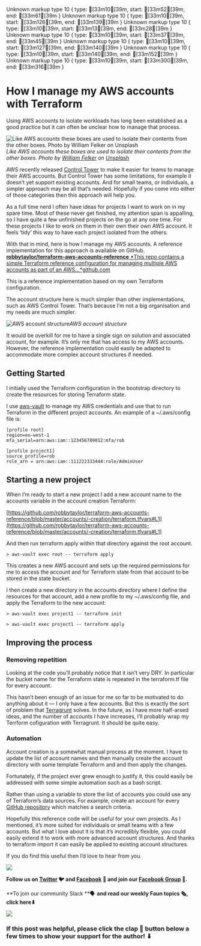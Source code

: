 Unknown markup type 10 { type: [33m10[39m, start: [33m52[39m, end: [33m61[39m }
Unknown markup type 10 { type: [33m10[39m, start: [33m126[39m, end: [33m139[39m }
Unknown markup type 10 { type: [33m10[39m, start: [33m13[39m, end: [33m28[39m }
Unknown markup type 10 { type: [33m10[39m, start: [33m37[39m, end: [33m45[39m }
Unknown markup type 10 { type: [33m10[39m, start: [33m127[39m, end: [33m140[39m }
Unknown markup type 10 { type: [33m10[39m, start: [33m140[39m, end: [33m152[39m }
Unknown markup type 10 { type: [33m10[39m, start: [33m300[39m, end: [33m316[39m }

# How I manage my AWS accounts with Terraform

Using AWS accounts to isolate workloads has long been established as a good practice but it can often be unclear how to manage that process.

![Like AWS accounts these boxes are used to isolate their contents from the other boxes. Photo by [William Felker](https://unsplash.com/@gndclouds?utm_source=unsplash&utm_medium=referral&utm_content=creditCopyText) on [Unsplash](https://unsplash.com/s/photos/boxes-on-conveyor?utm_source=unsplash&utm_medium=referral&utm_content=creditCopyText)](https://cdn-images-1.medium.com/max/4896/1*nnDiRk92G4oxUdBhVjRxag.jpeg)*Like AWS accounts these boxes are used to isolate their contents from the other boxes. Photo by [William Felker](https://unsplash.com/@gndclouds?utm_source=unsplash&utm_medium=referral&utm_content=creditCopyText) on [Unsplash](https://unsplash.com/s/photos/boxes-on-conveyor?utm_source=unsplash&utm_medium=referral&utm_content=creditCopyText)*

AWS recently released [Control Tower](https://aws.amazon.com/controltower/) to make it easier for teams to manage their AWS accounts. But Control Tower has some limitations, for example it doesn’t yet support existing accounts. And for small teams, or individuals, a simpler approach may be all that’s needed. Hopefully if you come into either of those categories then this approach will help you.

As a full time nerd I often have ideas for projects I want to work on in my spare time. Most of these never get finished, my attention span is appalling, so I have quite a few unfinished projects on the go at any one time. For these projects I like to work on them in their own their own AWS account. It feels ‘tidy’ this way to have each project isolated from the others.

With that in mind, here is how I manage my AWS accounts. A reference implementation for this approach is available on GitHub.
[**robbytaylor/terraform-aws-accounts-reference**
*This repo contains a simple Terraform reference configuration for managing multiple AWS accounts as part of an AWS…*github.com](https://github.com/robbytaylor/terraform-aws-accounts-reference)

This is a reference implementation based on my own Terraform configuration.

The account structure here is much simpler than other implementations, such as AWS Control Tower. That’s because I’m not a big organisation and my needs are much simpler.

![AWS account structure](https://cdn-images-1.medium.com/max/2000/1*HtcPdB43kKHy2yeolp1pSw.png)*AWS account structure*

It would be overkill for me to have a single sign on solution and associated account, for example. It’s only me that has access to my AWS accounts. However, the reference implementation could easily be adapted to accommodate more complex account structures if needed.

## Getting Started

I initially used the Terraform configuration in the bootstrap directory to create the resources for storing Terraform state.

I use [aws-vault](https://github.com/99designs/aws-vault) to manage my AWS credentials and use that to run Terraform in the different project accounts. An example of a ~/.aws/config file is:

    [profile root]
    region=eu-west-1
    mfa_serial=arn:aws:iam::123456789012:mfa/rob

    [profile project1]
    source_profile=rob
    role_arn = arn:aws:iam::111222333444:role/AdminUser

## Starting a new project

When I’m ready to start a new project I add a new account name to the accounts variable in the account creation Terraform:

[https://github.com/robbytaylor/terraform-aws-accounts-reference/blob/master/accounts/-creation/terraform.tfvars#L1](https://github.com/robbytaylor/terraform-aws-accounts-reference/blob/master/accounts/-creation/terraform.tfvars#L1)

And then run terraform apply within that directory against the root account.

    > aws-vault exec root -- terraform apply

This creates a new AWS account and sets up the required permissions for me to access the account and for Terraform state from that account to be stored in the state bucket.

I then create a new directory in the accounts directory where I define the resources for that account, add a new profile to my ~/.aws/config file, and apply the Terraform to the new account:

    > aws-vault exec project1 -- terraform init

    > aws-vault exec project1 -- terraform apply

## Improving the process

### Removing repetition

Looking at the code you’ll probably notice that it isn’t very DRY. In particular the bucket name for the Terraform state is repeated in the terraform.tf file for every account.

This hasn’t been enough of an issue for me so far to be motivated to do anything about it — I only have a few accounts. But this is exactly the sort of problem that [Terragrunt](https://github.com/gruntwork-io/terragrunt) solves. In the future, as I have more half-arsed ideas, and the number of accounts I have increases, I’ll probably wrap my Terrform cofiguration with Terragrunt. It should be quite easy.

### Automation

Account creation is a somewhat manual process at the moment. I have to update the list of account names and then manually create the account directory with some template Terraform and and then apply the changes.

Fortunately, if the project ever grew enough to justify it, this could easily be addressed with some simple automation such as a bash script.

Rather than using a variable to store the list of accounts you could use any of Terraform’s data sources. For example, create an account for every [GitHub repository](https://www.terraform.io/docs/providers/github/d/repositories.html) which matches a search criteria.

Hopefully this reference code will be useful for your own projects. As I mentioned, it’s more suited for individuals or small teams with a few accounts. But what I love about it is that it’s incredibly flexible, you could easily extend it to work with more advanced account structures. And thanks to terraform import it can easily be applied to existing account structures.

If you do find this useful then I’d love to hear from you.

![](https://cdn-images-1.medium.com/max/2000/0*Piks8Tu6xUYpF4DU)

**Follow us on [Twitter](https://twitter.com/joinfaun) **🐦** and [Facebook](https://www.facebook.com/faun.dev/) **👥** and join our [Facebook Group](https://www.facebook.com/groups/364904580892967/) **💬**.**

**To join our community Slack **🗣️ **and read our weekly Faun topics **🗞️,** click here⬇**

![](https://cdn-images-1.medium.com/max/3200/0*oSdFkACJxs5iy1oR)

### If this post was helpful, please click the clap 👏 button below a few times to show your support for the author! ⬇
